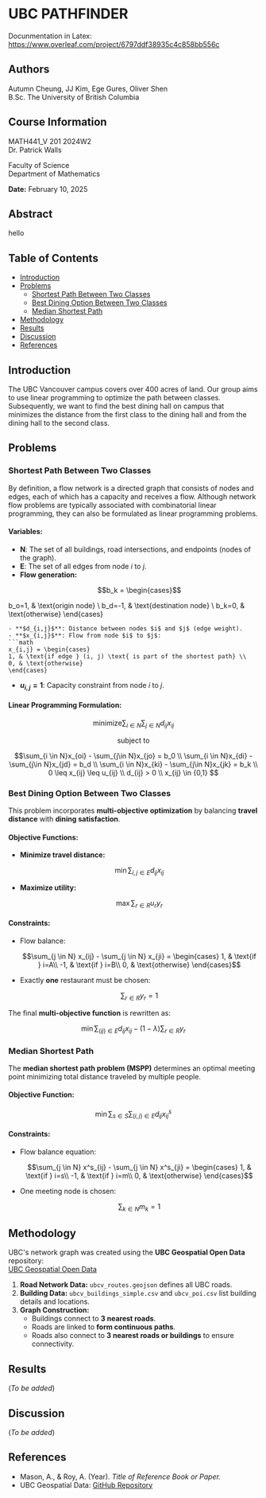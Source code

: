 # UBC PATHFINDER

Docunmentation in Latex: https://www.overleaf.com/project/6797ddf38935c4c858bb556c

## Authors
Autumn Cheung, JJ Kim, Ege Gures, Oliver Shen  
B.Sc. The University of British Columbia  

## Course Information
MATH441_V 201 2024W2  
Dr. Patrick Walls  

Faculty of Science  
Department of Mathematics  

**Date:** February 10, 2025  

## Abstract
hello  

## Table of Contents
- [Introduction](#introduction)
- [Problems](#problems)
  - [Shortest Path Between Two Classes](#shortest-path-between-two-classes)
  - [Best Dining Option Between Two Classes](#best-dining-option-between-two-classes)
  - [Median Shortest Path](#median-shortest-path)
- [Methodology](#methodology)
- [Results](#results)
- [Discussion](#discussion)
- [References](#references)

## Introduction
The UBC Vancouver campus covers over 400 acres of land. Our group aims to use linear programming to optimize the path between classes. Subsequently, we want to find the best dining hall on campus that minimizes the distance from the first class to the dining hall and from the dining hall to the second class.

## Problems

### Shortest Path Between Two Classes
By definition, a flow network is a directed graph that consists of nodes and edges, each of which has a capacity and receives a flow. Although network flow problems are typically associated with combinatorial linear programming, they can also be formulated as linear programming problems.

#### Variables:
- **N**: The set of all buildings, road intersections, and endpoints (nodes of the graph).
- **E**: The set of all edges from node $i$ to $j$.
- **Flow generation:**
  ```math
  b_k = \begin{cases}
b_o=1, & \text{origin node} \\
b_d=-1, & \text{destination node} \\
b_k=0, & \text{otherwise}
\end{cases}
  ```
- **$d_{i,j}$**: Distance between nodes $i$ and $j$ (edge weight).
- **$x_{i,j}$**: Flow from node $i$ to $j$:
  ```math
  x_{i,j} = \begin{cases}
  1, & \text{if edge } (i, j) \text{ is part of the shortest path} \\
  0, & \text{otherwise}
  \end{cases}
  ```
- **$u_{i,j} = 1$**: Capacity constraint from node $i$ to $j$.

#### Linear Programming Formulation:
```math
\text{minimize} \sum_{i\in N}\sum_{j\in N}d_{ij}x_{ij}
```
```math
\text{subject to}
```
```math
\sum_{i \in N}x_{oi} - \sum_{j\in N}x_{jo} = b_0  \\
\sum_{i \in N}x_{di} - \sum_{j\in N}x_{jd} = b_d  \\
\sum_{i \in N}x_{ki} - \sum_{j\in N}x_{jk} = b_k  \\
0 \leq x_{ij} \leq u_{ij}  \\
d_{ij} > 0  \\
x_{ij} \in {0,1}  
```

### Best Dining Option Between Two Classes
This problem incorporates **multi-objective optimization** by balancing **travel distance** with **dining satisfaction**.

#### Objective Functions:
- **Minimize travel distance:**
  ```math
  \min \sum_{i,j \in E} d_{ij}x_{ij}
  ```
- **Maximize utility:**
  ```math
  \max \sum_{r \in R} u_r y_r
  ```

#### Constraints:
- Flow balance:
  ```math
  \sum_{j \in N} x_{ij} - \sum_{j \in N} x_{ji} = \begin{cases}
  1, & \text{if } i=A\\
  -1, & \text{if } i=B\\
  0, & \text{otherwise}
  \end{cases}
  ```
- Exactly **one** restaurant must be chosen:
  ```math
  \sum_{r\in R} y_r =1
  ```

The final **multi-objective function** is rewritten as:
```math
\min \sum_{(ij)\in E}d_{ij}x_{ij} - (1-\lambda)\sum_{r \in R} y_r
```

### Median Shortest Path
The **median shortest path problem (MSPP)** determines an optimal meeting point minimizing total distance traveled by multiple people.

#### Objective Function:
```math
\min \sum_{s \in S} \sum_{(i,j)\in E} d_{ij} x^s_{ij}
```

#### Constraints:
- Flow balance equation:
  ```math
  \sum_{j \in N} x^s_{ij} - \sum_{j \in N} x^s_{ji} = \begin{cases}
  1, & \text{if } i=s\\
  -1, & \text{if } i=m\\
  0, & \text{otherwise}
  \end{cases}
  ```
- One meeting node is chosen:
  ```math
  \sum_{k \in N} m_k =1
  ```

## Methodology
UBC's network graph was created using the **UBC Geospatial Open Data** repository:  
[UBC Geospatial Open Data](https://github.com/UBCGeodata/ubc-geospatial-opendata)

1. **Road Network Data:** `ubcv_routes.geojson` defines all UBC roads.
2. **Building Data:** `ubcv_buildings_simple.csv` and `ubcv_poi.csv` list building details and locations.
3. **Graph Construction:**
   - Buildings connect to **3 nearest roads**.
   - Roads are linked to **form continuous paths**.
   - Roads also connect to **3 nearest roads or buildings** to ensure connectivity.

## Results
(*To be added*)

## Discussion
(*To be added*)

## References
- Mason, A., & Roy, A. (Year). *Title of Reference Book or Paper.*  
- UBC Geospatial Data: [GitHub Repository](https://github.com/UBCGeodata/ubc-geospatial-opendata)

